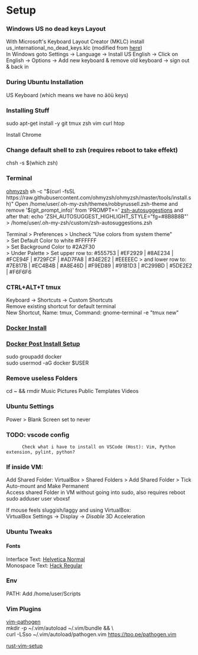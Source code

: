 # Setup

### Windows US no dead keys Layout
With Microsoft's Keyboard Layout Creator (MKLC) install us_international_no_dead_keys.klc  (modified from [here](https://github.com/umanovskis/win-kbd-usint-nodead/))  
In Windows goto Settings -> Language -> Install US English -> Click on English -> Options -> Add new keyboard & remove old keyboard -> sign out & back in

### During Ubuntu Installation
US Keyboard (which means we have no äöü keys)

### Installing Stuff
sudo apt-get install -y git tmux zsh vim curl htop

Install Chrome

### Change default shell to zsh  (requires reboot to take effekt)
chsh -s $(which zsh)

### Terminal
[ohmyzsh](https://github.com/ohmyzsh/ohmyzsh)
sh -c "$(curl -fsSL https://raw.githubusercontent.com/ohmyzsh/ohmyzsh/master/tools/install.sh)"  
Open /home/user/.oh-my-zsh/themes/robbyrussell.zsh-theme and remove '$(git\_prompt\_info)' from 'PROMPT+='
[zsh-autosuggestions](https://github.com/zsh-users/zsh-autosuggestions/blob/master/INSTALL.md#oh-my-zsh) and after that: echo 'ZSH_AUTOSUGGEST_HIGHLIGHT_STYLE="fg=#8B8B8B"' > /home/user/.oh-my-zsh/custom/zsh-autosuggestions.zsh

Terminal > Preferences > Uncheck "Use colors from system theme"  
                       > Set Default Color to white #FFFFFF  
                       > Set Background Color to #2A2F30  
                       > Under Palette > Set upper row to: #555753 | #EF2929 | #8AE234 | #FCE94F | #729FCF | #AD7FA8 | #34E2E2 | #EEEEEC 
                       > and lower row to: #7E817B | #EC4B4B | #A8E46D | #F9ED89 | #91B1D3 | #C299BD | #5DE2E2 | #F6F6F6
                        
### CTRL+ALT+T tmux
Keyboard -> Shortcuts -> Custom Shortcuts  
Remove existing shortcut for default terminal  
New Shortcut, Name: tmux, Command: gnome-terminal -e "tmux new"

### [Docker Install](https://docs.docker.com/v17.09/engine/installation/linux/docker-ce/ubuntu/)
### [Docker Post Install Setup](https://docs.docker.com/install/linux/linux-postinstall/)
sudo groupadd docker  
sudo usermod -aG docker $USER

### Remove useless Folders
cd ~ && rmdir Music Pictures Public Templates Videos

### Ubuntu Settings
Power > Blank Screen set to never

### TODO: vscode config
          Check what i have to install on VSCode (Host): Vim, Python extension, pylint, python?

### If inside VM:

Add Shared Folder: VirtualBox > Shared Folders > Add Shared Folder > Tick Auto-mount and Make Permanent  
Access shared Folder in VM without going into sudo, also requires reboot  
sudo adduser user vboxsf

If mouse feels sluggish/laggy and using VirtualBox:  
VirtualBox Settings -> Display -> *Disable* 3D Acceleration  

### Ubuntu Tweaks
#### Fonts
Interface Text: [Helvetica Normal](https://www.fontmirror.com/helvetica)  
Monospace Text: [Hack Regular](https://sourcefoundry.org/hack/)

### Env
PATH: Add /home/user/Scripts

### Vim Plugins
[vim-pathogen](https://github.com/tpope/vim-pathogen)  
mkdir -p ~/.vim/autoload ~/.vim/bundle && \  
curl -LSso ~/.vim/autoload/pathogen.vim https://tpo.pe/pathogen.vim  

[rust-vim-setup](https://github.com/ivanceras/rust-vim-setup)
